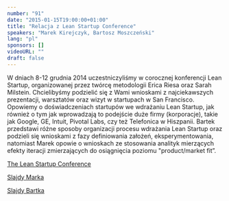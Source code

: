 ```yaml
---
number: "91"
date: "2015-01-15T19:00:00+01:00"
title: "Relacja z Lean Startup Conference"
speakers: "Marek Kirejczyk, Bartosz Moszczeński"
lang: "pl"
sponsors: []
videoURL: ""
draft: false
---
```


W dniach 8-12 grudnia 2014 uczestniczyliśmy w corocznej konferencji Lean Startup, organizowanej przez twórcę metodologii Erica Riesa oraz Sarah Milstein. Chcielibyśmy podzielić się z Wami wnioskami z najciekawszych prezentacji, warsztatów oraz wizyt w startupach w San Francisco. Opowiemy o doświadczeniach startupów we wdrażaniu Lean Startup, jak również o tym jak wprowadzają to podejście duże firmy (korporacje), takie jak Google, GE, Intuit, Pivotal Labs, czy też Telefonica w Hiszpanii. Bartek przedstawi różne sposoby organizacji procesu wdrażania Lean Startup oraz podzieli się wnioskami z fazy definiowania założeń, eksperymentowania, natomiast Marek opowie o wnioskach ze stosowania analityk mierzących efekty iteracji zmierzających do osiągnięcia poziomu "product/market fit”.

<a href="https://2014.leanstartup.co/" target="_blank">The Lean Startup Conference</a>

<a href="https://www.slideshare.net/MarekKirejczyk/lean-startup-conference-1" target="_blank">Slajdy Marka</a>

<a href="https://www.slideshare.net/Bartosz_Janowicz/lean-startup-conference-2014corporateinnovations" target="_blank">Slajdy Bartka</a>

